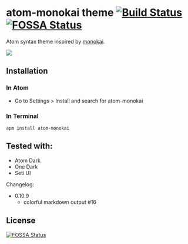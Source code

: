 # atom-monokai theme [![Build Status](https://travis-ci.org/burntime/atom-monokai.svg?branch=master)](https://travis-ci.org/burntime/atom-monokai) [![FOSSA Status](https://app.fossa.io/api/projects/git%2Bgithub.com%2Fburntime%2Fatom-monokai.svg?type=shield)](https://app.fossa.io/projects/git%2Bgithub.com%2Fburntime%2Fatom-monokai?ref=badge_shield)


Atom syntax theme inspired by [monokai](http://www.monokai.nl/blog/2006/07/15/textmate-color-theme/).

![](https://raw.github.com/burntime/atom-monokai/master/screenshot.png)

## Installation
### In Atom
 * Go to Settings > Install and search for atom-monokai

### In Terminal

```
apm install atom-monokai
```
## Tested with:
* Atom Dark
* One Dark
* Seti UI

Changelog:

* 0.10.9
  * colorful markdown output #16


## License
[![FOSSA Status](https://app.fossa.io/api/projects/git%2Bgithub.com%2Fburntime%2Fatom-monokai.svg?type=large)](https://app.fossa.io/projects/git%2Bgithub.com%2Fburntime%2Fatom-monokai?ref=badge_large)
